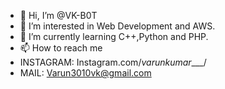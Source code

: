 - 👋 Hi, I’m @VK-B0T
- 👀 I’m interested in Web Development and AWS.
- 🌱 I’m currently learning C++,Python and PHP.
- 📫 How to reach me 
- INSTAGRAM: Instagram.com/_varunkumar____/
- MAIL: Varun3010vk@gmail.com
<!---
VK-B0T/VK-B0T is a ✨ special ✨ repository because its `README.md` (this file) appears on your GitHub profile.
You can click the Preview link to take a look at your changes.
--->
